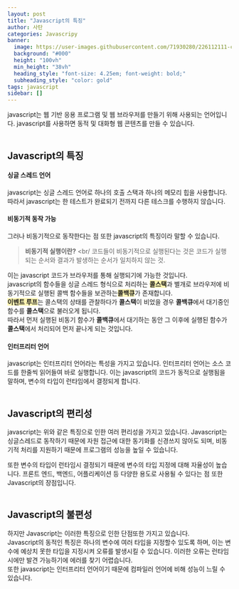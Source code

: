 ```yaml
---
layout: post
title: "Javascript의 특징"
author: 사탄
categories: Javascripy
banner:
  image: https://user-images.githubusercontent.com/71930280/226112111-c23343a0-ceee-44ec-8f1e-b3802d49460d.png
  background: "#000"
  height: "100vh"
  min_height: "38vh"
  heading_style: "font-size: 4.25em; font-weight: bold;"
  subheading_style: "color: gold"
tags: javascript
sidebar: []
---
```


javascript는 웹 기반 응용 프로그램 및 웹 브라우저를 만들기 위해 사용되는 언어입니다. javascript를 사용하면 동적 및 대화형 웹 콘텐츠를 만들 수 있습니다.
<br/><br/>

## Javascript의 특징

#### 싱글 스레드 언어

javascript는 싱글 스레드 언어로 하나의 호출 스택과 하나의 메모리 힙을 사용합니다.<br/>
따라서 javascript는 한 테스트가 완료되기 전까지 다른 테스크를 수행하지 않습니다.

#### 비동기적 동작 가능

그러나 비동기적으로 동작한다는 점 또한 javascript의 특징이라 말할 수 있습니다.

> **비동기적 실행이란?** <br/
  코드들이 비동기적으로 실행된다는 것은 코드가 실행되는 순서와 결과가 발생하는 순서가 일치하지 않는 것.

이는 javascript 코드가 브라우저를 통해 실행되기에 가능한 것입니다.<br/>
javascript의 함수들을 싱글 스레드 형식으로 처리하는 <span style="background-color:#fff5b1;">**콜스택**</span>과 별개로 브라우저에 비동기적으로 실행된 콜백 함수들을 보관하는<span style="background-color:#fff5b1;">**콜백큐**</span>가 존재합니다.<br/>
<span style="background-color:#fff5b1;">**이벤트 루프**</span>는 콜스택의 상태를 관찰하다가 **콜스택**이 비었을 경우 **콜백큐**에서 대기중인 함수를 **콜스택**으로 불러오게 됩니다.<br/>
따라서 먼저 실행된 비동기 함수가 **콜백큐**에서 대기하는 동안 그 이후에 실행된 함수가 **콜스택**에서 처리되어 먼저 끝나게 되는 것입니다.

#### 인터프리터 언어

javascript는 인터프리터 언어라는 특성을 가지고 있습니다. 인터프리터 언어는 소스 코드를 한줄씩 읽어들여 바로 실행합니다. 이는 javascript의 코드가 동적으로 실행됨을 말하며, 변수의 타입이 런타임에서 결정되게 합니다.
<br/><br/>

## Javascript의 편리성

javascript는 위와 같은 특징으로 인한 여러 편리성을 가지고 있습니다. Javascript는 싱글스레드로 동작하기 때문에 자원 접근에 대한 동기화를 신경쓰지 않아도 되며, 비동기적 처리를 지원하기 때문에 프로그램의 성능을 높일 수 있습니다.

또한 변수의 타입이 런타임시 결정되기 때문에 변수의 타입 지정에 대해 자율성이 높습니다. 프론트 엔드, 백엔드, 어플리케이션 등 다양한 용도로 사용될 수 있다는 점 또한 Javascript의 장점입니다.
<br/><br/>

## Javascript의 불편성

하지만 Javascript는 이러한 특징으로 인한 단점또한 가지고 있습니다.<br/>
Javascript의 동적인 특징은 하나의 변수에 여러 타입을 지정할수 있도록 하며, 이는 변수에 예상치 못한 타입을 지정시켜 오류를 발생시킬 수 있습니다. 이러한 오류는 런타임시에만 발견 가능하기에 에러를 찾기 어렵습니다.<br/>
또한 javascript는 인터프리터 언어이기 때문에 컴파일러 언어에 비해 성능이 느릴 수 있습니다.
